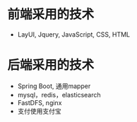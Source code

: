 # 前端采用的技术

* LayUI, Jquery, JavaScript, CSS, HTML



# 后端采用的技术

* Spring Boot, 通用mapper
* mysql，redis，elasticsearch
* FastDFS, nginx
* 支付使用支付宝